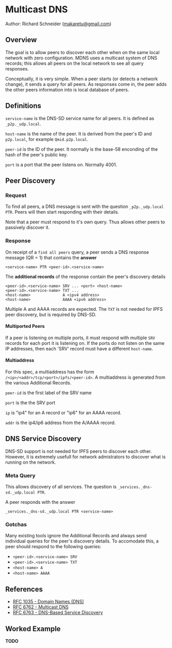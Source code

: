 # Multicast DNS
Author: Richard Schneider (makaretu@gmail.com)


## Overview

The goal is to allow peers to discover each other when on the same local network with zero configuration. 
MDNS uses a multicast system of DNS records; this allows all peers on the local network to see all query responses.

Conceptually, it is very simple.  When a peer starts (or detects a network change), it sends a query for all peers. 
As responses come in, the peer adds the other peers information into is local database of peers.

## Definitions

`service-name` is the DNS-SD service name for all peers. It is defined as `_p2p._udp.local`.

`host-name` is the name of the peer.  It is derived from the peer's ID and `p2p.local`, for example 
`Qmid.p2p.local`.

`peer-id` is the ID of the peer.  It normally is the base-58 enconding of the hash of the peer's public key.

`port` is a port that the peer listens on. Normally 4001.

## Peer Discovery

### Request

To find all peers, a DNS message is sent with the question `_p2p._udp.local PTR`. 
Peers will then start responding with their details.  

Note that a peer must respond to it's own query.  Thus allows other peers to passively discover it.

### Response

On receipt of a `find all peers` query, a peer sends a DNS response message (QR = 1) that contains
the **answer**

    <service-name> PTR <peer-id>.<service-name>
    
The **additional records** of the response contain the peer's discovery details

    <peer-id>.<service-name> SRV ... <port> <host-name>
    <peer-id>.<service-name> TXT ...
    <host-name>              A <ipv4 address>
    <host-name>              AAAA <ipv6 address>
   

Multiple A and AAAA records are expected. The `TXT` is not needed for IPFS peer discovery, but is required by DNS-SD.

#### Multiported Peers

If a peer is listening on multiple ports, it must respond with multiple `SRV` records for each 
port it is listening on. If the ports do not listen on the same IP addresses, then each 'SRV' record 
must have a different `host-name`.

#### Multiaddress 

For this spec, a multiaddress has the form `/<ip>/<addr>/tcp/<port>/ipfs/<peer-id>`. A multiaddress is
generated from the various Additional Records. 

`peer-id` is the first label of the SRV name

`port` is the the SRV port

`ip` is "ip4" for an A record or "ip6" for an AAAA record.

`addr` is the ip4/ip6 address from the A/AAAA record.


## DNS Service Discovery

DNS-SD support is not needed for IPFS peers to discover each other.  However, it is 
extremely usefull for network admistrators to discover what is running on the 
network.

### Meta Query

This allows discovery of all services.  The question is `_services._dns-sd._udp.local PTR`.

A peer responds with the answer

    _services._dns-sd._udp.local PTR <service-name>
    
### Gotchas

Many existing tools ignore the Additional Records and always send individual queries for the 
peer's discovery details. To accomodate this, a peer should respond to the following queries:

- `<peer-id>.<service-name> SRV`
- `<peer-id>.<service-name> TXT`
- `<host-name> A`
- `<host-name> AAAA`

## References

- [RFC 1035 - Domain Names (DNS)](https://tools.ietf.org/html/rfc1035)
- [RFC 6762 - Multicast DNS](https://tools.ietf.org/html/rfc6762)
- [RFC 6763 - DNS-Based Service Discovery](https://tools.ietf.org/html/rfc6763)

## Worked Example

**TODO**
